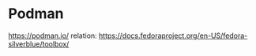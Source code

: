 # Podman
https://podman.io/ relation: https://docs.fedoraproject.org/en-US/fedora-silverblue/toolbox/
